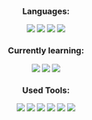 <h3 align="center">Languages:</h3>
<p align="center">
	<img src="https://img.shields.io/badge/javascript-%23323330.svg?style=for-the-badge&logo=javascript&logoColor=%23F7DF1E">
	<img src="https://img.shields.io/badge/c++-%2300599C.svg?style=for-the-badge&logo=c%2B%2B&logoColor=white">
	<img src="https://img.shields.io/badge/css3-%231572B6.svg?style=for-the-badge&logo=css3&logoColor=white">
	<img src="https://img.shields.io/badge/html5-%23E34F26.svg?style=for-the-badge&logo=html5&logoColor=white">
</p>

<h3 align="center">Currently learning:</h3>
<p align="center">
	<img src="https://img.shields.io/badge/MongoDB-%234ea94b.svg?style=for-the-badge&logo=mongodb&logoColor=white">
	<img src="https://img.shields.io/badge/node.js-6DA55F?style=for-the-badge&logo=node.js&logoColor=white">
	<img src="https://img.shields.io/badge/express.js-%23404d59.svg?style=for-the-badge&logo=express&logoColor=%2361DAFB">
</p>
<h3 align="center">Used Tools:</h3>
<p align="center">
	<img src="https://img.shields.io/badge/git-%23F05033.svg?style=for-the-badge&logo=git&logoColor=white">
	<img src="https://img.shields.io/badge/Visual%20Studio%20Code-0078d7.svg?style=for-the-badge&logo=visual-studio-code&logoColor=white">
	<img src="https://img.shields.io/badge/Visual%20Studio-5C2D91.svg?style=for-the-badge&logo=visual-studio&logoColor=white">
	<img src="https://img.shields.io/badge/figma-%23F24E1E.svg?style=for-the-badge&logo=figma&logoColor=white">
	<img src="https://img.shields.io/badge/Aseprite-FFFFFF?style=for-the-badge&logo=Aseprite&logoColor=#7D929E">
	<img src="https://img.shields.io/badge/Postman-FF6C37?style=for-the-badge&logo=postman&logoColor=white">
</p>
